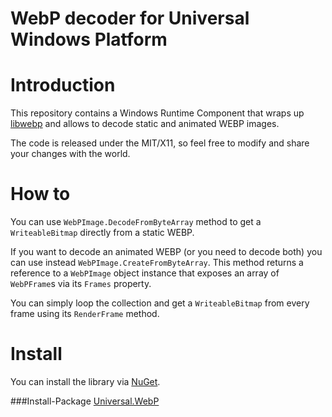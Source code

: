 # WebP decoder for Universal Windows Platform

Introduction
============
This repository contains a Windows Runtime Component that wraps up [libwebp] and allows to decode static and animated WEBP images.

The code is released under the MIT/X11, so feel free to modify and share your changes with the world.

How to
======
You can use `WebPImage.DecodeFromByteArray` method to get a `WriteableBitmap` directly from a static WEBP.

If you want to decode an animated WEBP (or you need to decode both) you can use instead `WebPImage.CreateFromByteArray`.
This method returns a reference to a `WebPImage` object instance that exposes an array of `WebPFrame`s via its `Frames` property. 

You can simply loop the collection and get a `WriteableBitmap` from every frame using its `RenderFrame` method.

Install
=======
You can install the library via [NuGet].

###Install-Package [Universal.WebP]

[libwebp]:https://developers.google.com/speed/webp/
[NuGet]:http://nuget.org/
[Universal.WebP]:http://www.nuget.org/packages/Universal.WebP
